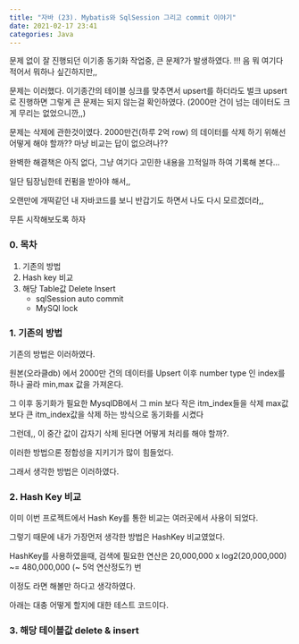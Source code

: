 ```yaml
---
title: "자바 (23). Mybatis와 SqlSession 그리고 commit 이야기" 
date: 2021-02-17 23:41
categories: Java
---
```


문제 없이 잘 진행되던 이기종 동기화 작업중, 큰 문제?가 발생하였다. !!!
음 뭐 여기다 적어서 뭐하나 싶긴하지만,,

문제는 이러했다. 이기종간의 테이블 싱크를 맞추면서 upsert를 하더라도 벌크 upsert로 진행하면 그렇게 큰 문제는 되지 않는걸 확인하였다. 
(2000만 건이 넘는 데이터도 크게 무리는 없었으니깐,,)

문제는 삭제에 관한것이였다. 2000만건(하루 2억 row) 의 데이터를 삭제 하기 위해선 어떻게 해야 할까?? 마냥 비교는 답이 없으려나?? 

완벽한 해결책은 아직 없다, 그냥 여기다 고민한 내용을 끄적일까 하여 기록해 본다...

일단 팀장님한테 컨펌을 받아야 해서,,

오랜만에 개떡같던 내 자바코드를 보니 반갑기도 하면서 나도 다시 모르겠더라,, 

무튼 시작해보도록 하자

### 0. 목차

1. 기존의 방법
2. Hash key 비교 
3. 해당 Table값 Delete Insert
    - sqlSession auto commit
    - MySQl lock

### 1. 기존의 방법

기존의 방법은 이러하였다.

원본(오라클db) 에서 2000만 건의 데이터를 Upsert 이후 number type 인 index를 하나 골라 min,max 값을 가져온다. 

그 이후 동기화가 필요한 MysqlDB에서 그 min 보다 작은 itm_index들을 삭제 max값보다 큰 itm_index값을 삭제 하는 방식으로 동기화를 시켰다

그런데,, 이 중간 값이 갑자기 삭제 된다면 어떻게 처리를 해야 할까?.

이러한 방법으론 정합성을 지키기가 많이 힘들었다. 

그래서 생각한 방법은 이러하였다.

### 2. Hash Key 비교

이미 이번 프로젝트에서 Hash Key를 통한 비교는 여러곳에서 사용이 되었다.

그렇기 때문에 내가 가장먼저 생각한 방법은 HashKey 비교였었다.

HashKey를 사용하였을때, 검색에 필요한 연산은 
20,000,000 x log2(20,000,000) ~= 480,000,000 (~ 5억 연산정도?) 번  

이정도 라면 해볼만 하다고 생각하였다. 

아래는 대충 어떻게 할지에 대한 테스트 코드이다. 


### 3. 해당 테이블값 delete & insert

